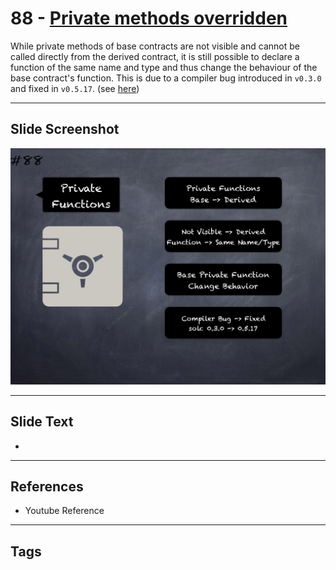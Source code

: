 # 88 - [Private methods overridden](Private%20methods%20overridden.md)
While private methods of base contracts are not visible and cannot be called directly from the derived contract, it is still possible to declare a function of the same name and type and thus change the behaviour of the base contract's function. This is due to a compiler bug introduced in `v0.3.0` and fixed in `v0.5.17`. (see [here](https://docs.soliditylang.org/en/v0.8.9/bugs.html))
___
## Slide Screenshot
![088.png](../../images/pitfalls_and_best_practices101/088.png)
___
## Slide Text
- 
___
## References
- Youtube Reference
___
## Tags